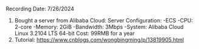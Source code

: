Recording Date: 7/26/2024

1. Bought a server from Alibaba Cloud:
	Server Configuration:
		-ECS
		-CPU: 2-core 
		-Memory: 2GiB
		-Bandwidth: 3Mbps
		-System: Alibaba Cloud Linux 3.2104 LTS 64-bit
	Cost: 99RMB for a year
2. Tutorial:
	https://www.cnblogs.com/wongbingming/p/13819905.html
		
